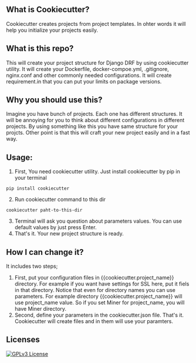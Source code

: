 ## What is Cookiecutter?
Cookiecutter creates projects from project templates. In ohter words it will help you initialize your projects easily.


## What is this repo?
This will create your project structure for Django DRF by using cookiecutter utility. It will create your Dockerfile, docker-compoe.yml, .gitignore, nginx.conf and other commonly needed configurations. It will create requirement.in that you can put your limits on package versions.


## Why you should use this?
Imagine you have bunch of projects. Each one has different structures. It will be annoying for you to think about different configurations in different projects. By using something like this you have same structure for your projcts.
Other point is that this will craft your new project easily and in a fast way.


## Usage:
1. First, You need cookiecutter utility. Just install cookiecutter by pip in your terminal
 ```
 pip install cookiecutter
 ```
2. Run cookiecutter command to this dir
```
cookiecutter paht-to-this-dir
```
3. Terminal will ask you question about parameters values. You can use default values by just press Enter.
4. That's it. Your new project structure is ready.

## How I can change it?
It includes two steps;
1. First, put your configuration files in {{cookiecutter.project_name}} directory. For example if you want have settings for SSL here, put it fiels in that directory. Notice that even for directory names you can use parameters. For example directory {{cookiecutter.project_name}} will use project_name value. So if you set Miner for project_name, you will have Miner directory.
2. Second, define your parameters in the cookiecutter.json file.
That's it. Cookiecutter will create files and in them will use your paramters.


## Licenses
[![GPLv3 License](https://img.shields.io/badge/License-GPL%20v3-yellow.svg)](https://opensource.org/licenses/)


